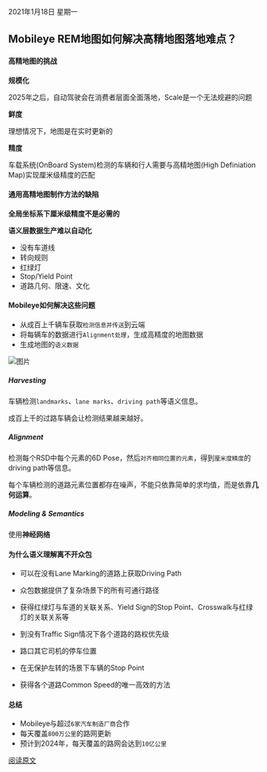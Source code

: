 2021年1月18日 星期一

## Mobileye REM地图如何解决高精地图落地难点？

#### 高精地图的挑战

**规模化**

2025年之后，自动驾驶会在消费者层面全面落地，Scale是一个无法规避的问题

**鲜度**

理想情况下，地图是在实时更新的

**精度**

车载系统(OnBoard System)检测的车辆和行人需要与高精地图(High Definiation Map)实现厘米级精度的匹配




#### 通用高精地图制作方法的缺陷

**全局坐标系下厘米级精度不是必需的**

**语义层数据生产难以自动化**

* 没有车道线
* 转向规则
* 红绿灯
* Stop/Yield Point
* 道路几何、限速、文化



#### Mobileye如何解决这些问题

* 从成百上千辆车获取`检测信息并传送`到云端
* 将每辆车的数据进行`Alignment处理`，生成高精度的地图数据
* 生成地图的`语义数据`

![图片](https://mmbiz.qpic.cn/mmbiz_png/hcvXjXPVObrRE1hMbFh68bv3ZqljkL13gHVusTvAia4GyEZMQAVAdf7AKrA9iaWslGOfGkgSzGALqZIXTicGMTRAQ/640?wx_fmt=png&tp=webp&wxfrom=5&wx_lazy=1&wx_co=1)


##### Harvesting

车辆检测`landmarks`、`lane marks`、`driving path`等语义信息。

成百上千的过路车辆会让检测结果越来越好。

##### Alignment

检测每个RSD中每个元素的6D Pose，然后`对齐相同位置的元素`，得到`厘米度精度`的driving path等信息。

每个车辆检测的道路元素位置都存在噪声，不能只依靠简单的求均值，而是依靠**几何运算**。

##### Modeling & Semantics

使用**神经网络**



#### 为什么语义理解离不开众包

* 可以在没有Lane Marking的道路上获取Driving Path

* 众包数据提供了复杂场景下的所有可通行路径

* 获得红绿灯与车道的关联关系、Yield Sign的Stop Point、Crosswalk与红绿灯的关联关系等
* 到没有Traffic Sign情况下各个道路的路权优先级

* 路口其它司机的停车位置
* 在无保护左转的场景下车辆的Stop Point
* 获得各个道路Common Speed的唯一高效的方法



#### 总结

* Mobileye与超过`6家汽车制造厂商`合作
* 每天覆盖`800万公里`的路网更新
* 预计到2024年，每天覆盖的路网会达到`10亿公里`



[阅读原文](https://mp.weixin.qq.com/s/P-InX0BuLp1UIkuSFAyUBA)